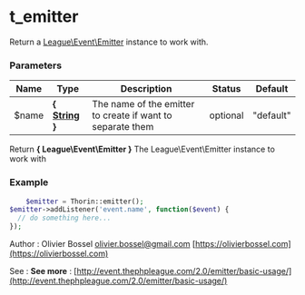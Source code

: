 # t_emitter

Return a [League\Event\Emitter](http://event.thephpleague.com/2.0/emitter/basic-usage/) instance to work with.


### Parameters
Name  |  Type  |  Description  |  Status  |  Default
------------  |  ------------  |  ------------  |  ------------  |  ------------
$name  |  **{ [String](http://php.net/manual/en/language.types.string.php) }**  |  The name of the emitter to create if want to separate them  |  optional  |  "default"

Return **{ League\Event\Emitter }** The League\Event\Emitter instance to work with

### Example
```php
	$emitter = Thorin::emitter();
$emitter->addListener('event.name', function($event) {
  // do something here...
});
```
Author : Olivier Bossel [olivier.bossel@gmail.com](mailto:olivier.bossel@gmail.com) [https://olivierbossel.com](https://olivierbossel.com)

See : **See more** : [http://event.thephpleague.com/2.0/emitter/basic-usage/](http://event.thephpleague.com/2.0/emitter/basic-usage/)